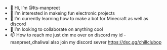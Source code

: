 - 👋 Hi, I’m @Its-manpreet
- 👀 I’m interested in makeing fun electronic projects
- 🌱 I’m currently learning how to make a bot for Minecraft as well as discord
- 💞️ I’m looking to collaborate on anything cool
- 📫 How to reach me just dm me over on discord my id - manpreet_dhaliwal also join my discord sevrer https://dsc.gg/chillclubop

<!---
Its-manpreet/Its-manpreet is a ✨ special ✨ repository because its `README.md` (this file) appears on your GitHub profile.
You can click the Preview link to take a look at your changes.
--->
